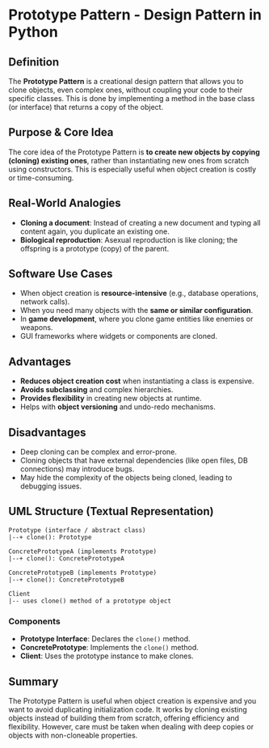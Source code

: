 # Prototype Pattern - Design Pattern in Python

## Definition

The **Prototype Pattern** is a creational design pattern that allows you to clone objects, even complex ones, without coupling your code to their specific classes. This is done by implementing a method in the base class (or interface) that returns a copy of the object.

## Purpose & Core Idea

The core idea of the Prototype Pattern is **to create new objects by copying (cloning) existing ones**, rather than instantiating new ones from scratch using constructors. This is especially useful when object creation is costly or time-consuming.

## Real-World Analogies

* **Cloning a document**: Instead of creating a new document and typing all content again, you duplicate an existing one.
* **Biological reproduction**: Asexual reproduction is like cloning; the offspring is a prototype (copy) of the parent.

## Software Use Cases

* When object creation is **resource-intensive** (e.g., database operations, network calls).
* When you need many objects with the **same or similar configuration**.
* In **game development**, where you clone game entities like enemies or weapons.
* GUI frameworks where widgets or components are cloned.

## Advantages

* **Reduces object creation cost** when instantiating a class is expensive.
* **Avoids subclassing** and complex hierarchies.
* **Provides flexibility** in creating new objects at runtime.
* Helps with **object versioning** and undo-redo mechanisms.

## Disadvantages

* Deep cloning can be complex and error-prone.
* Cloning objects that have external dependencies (like open files, DB connections) may introduce bugs.
* May hide the complexity of the objects being cloned, leading to debugging issues.

## UML Structure (Textual Representation)

```
Prototype (interface / abstract class)
|--+ clone(): Prototype

ConcretePrototypeA (implements Prototype)
|--+ clone(): ConcretePrototypeA

ConcretePrototypeB (implements Prototype)
|--+ clone(): ConcretePrototypeB

Client
|-- uses clone() method of a prototype object
```

### Components

* **Prototype Interface**: Declares the `clone()` method.
* **ConcretePrototype**: Implements the `clone()` method.
* **Client**: Uses the prototype instance to make clones.

## Summary

The Prototype Pattern is useful when object creation is expensive and you want to avoid duplicating initialization code. It works by cloning existing objects instead of building them from scratch, offering efficiency and flexibility. However, care must be taken when dealing with deep copies or objects with non-cloneable properties.
